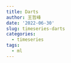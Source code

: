 ```yaml
---
title: Darts
author: 王哲峰
date: '2022-06-30'
slug: timeseries-darts
categories:
  - timeseries
tags:
  - ml
---
```


